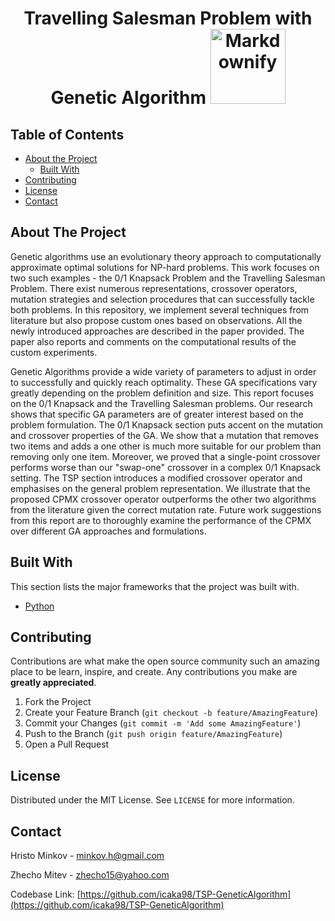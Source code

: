 <h1 align='center'>
  Travelling Salesman Problem with Genetic Algorithm
  <a href="https://github.com/sindresorhus/awesome"><img src="https://cdn.rawgit.com/sindresorhus/awesome/d7305f38d29fed78fa85652e3a63e154dd8e8829/media/badge.svg" alt="Markdownify" width='120'>
  </a>
</h1>



<!-- TABLE OF CONTENTS -->
## Table of Contents

* [About the Project](#about-the-project)
  * [Built With](#built-with)
* [Contributing](#contributing)
* [License](#license)
* [Contact](#contact)



<!-- ABOUT THE PROJECT -->
## About The Project

Genetic algorithms use an evolutionary theory approach to computationally approximate optimal solutions for NP-hard problems. This work focuses on two such examples - the 0/1 Knapsack Problem and the Travelling Salesman Problem. There exist numerous representations, crossover operators, mutation strategies and selection procedures that can successfully tackle both problems. In this repository, we implement several techniques from literature but also propose custom ones based on observations. All the newly introduced approaches are described in the paper provided. The paper also reports and comments on the computational results of the custom experiments.

Genetic Algorithms provide a wide variety of parameters to adjust in order to successfully and quickly reach optimality. These GA specifications vary greatly depending on the
problem definition and size. This report focuses on the 0/1 Knapsack and the Travelling Salesman problems. Our research shows that specific GA parameters are of greater interest based on the problem formulation. The 0/1 Knapsack section puts accent on the mutation and crossover properties of the GA. We show that a mutation that removes two items
and adds a one other is much more suitable for our problem than removing only one item. Moreover, we proved that a single-point crossover performs worse than our "swap-one" crossover in a complex 0/1 Knapsack setting. The TSP section introduces a modified crossover operator and emphasises on the general problem representation. We illustrate that the proposed CPMX crossover operator outperforms the other two algorithms from the literature given the correct mutation rate. Future work suggestions from this report are to thoroughly examine the performance of the CPMX over different GA approaches and formulations.


## Built With
This section lists the major frameworks that the project was built with.
* [Python](https://www.python.org/)


<!-- CONTRIBUTING -->
## Contributing

Contributions are what make the open source community such an amazing place to be learn, inspire, and create. Any contributions you make are **greatly appreciated**.

1. Fork the Project
2. Create your Feature Branch (`git checkout -b feature/AmazingFeature`)
3. Commit your Changes (`git commit -m 'Add some AmazingFeature'`)
4. Push to the Branch (`git push origin feature/AmazingFeature`)
5. Open a Pull Request



<!-- LICENSE -->
## License

Distributed under the MIT License. See `LICENSE` for more information.


<!-- CONTACT -->
## Contact
Hristo Minkov - minkov.h@gmail.com

Zhecho Mitev - zhecho15@yahoo.com

Codebase Link: [https://github.com/icaka98/TSP-GeneticAlgorithm](https://github.com/icaka98/TSP-GeneticAlgorithm)




<!-- MARKDOWN LINKS & IMAGES -->
<!-- https://www.markdownguide.org/basic-syntax/#reference-style-links -->
[contributors-shield]: https://img.shields.io/github/contributors/othneildrew/Best-README-Template.svg?style=flat-square
[contributors-url]: https://github.com/othneildrew/Best-README-Template/graphs/contributors
[forks-shield]: https://img.shields.io/github/forks/othneildrew/Best-README-Template.svg?style=flat-square
[forks-url]: https://github.com/othneildrew/Best-README-Template/network/members
[stars-shield]: https://img.shields.io/github/stars/othneildrew/Best-README-Template.svg?style=flat-square
[stars-url]: https://github.com/othneildrew/Best-README-Template/stargazers
[issues-shield]: https://img.shields.io/github/issues/othneildrew/Best-README-Template.svg?style=flat-square
[issues-url]: https://github.com/othneildrew/Best-README-Template/issues
[license-shield]: https://img.shields.io/github/license/othneildrew/Best-README-Template.svg?style=flat-square
[license-url]: https://github.com/othneildrew/Best-README-Template/blob/master/LICENSE.txt
[linkedin-shield]: https://img.shields.io/badge/-LinkedIn-black.svg?style=flat-square&logo=linkedin&colorB=555
[linkedin-url]: https://linkedin.com/in/othneildrew
[product-screenshot]: git_images/present.png
